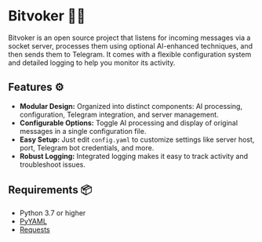# Bitvoker 🤖🚀

Bitvoker is an open source project that listens for incoming messages via a socket server, processes them using optional AI-enhanced techniques, and then sends them to Telegram. It comes with a flexible configuration system and detailed logging to help you monitor its activity.

## Features ⚙️

- **Modular Design:** Organized into distinct components: AI processing, configuration, Telegram integration, and server management.
- **Configurable Options:** Toggle AI processing and display of original messages in a single configuration file.
- **Easy Setup:** Just edit `config.yaml` to customize settings like server host, port, Telegram bot credentials, and more.
- **Robust Logging:** Integrated logging makes it easy to track activity and troubleshoot issues.

## Requirements 📦

- Python 3.7 or higher
- [PyYAML](https://pypi.org/project/PyYAML/)
- [Requests](https://pypi.org/project/requests/)
